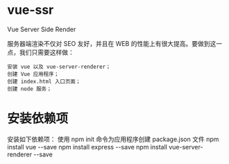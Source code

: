 # vue-ssr

Vue Server Side Render

服务器端渲染不仅对 SEO 友好，并且在 WEB 的性能上有很大提高。要做到这一点，我们只需要这样做：

    安装 vue 以及 vue-server-renderer；
    创建 Vue 应用程序；
    创建 index.html 入口页面；
    创建 node 服务；

# 安装依赖项

安装如下依赖项：
使用 npm init 命令为应用程序创建 package.json 文件
npm install vue --save
npm install express --save
npm install vue-server-renderer --save


